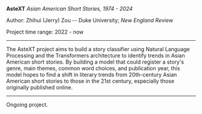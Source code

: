 **AsteXT**
*Asian American Short Stories, 1974 - 2024*

Author:
Zhihui (Jerry) Zou -- Duke University; *New England Review*

Project time range: 2022 - now

---

The AsteXT project aims to build a story classifier using Natural Language Processing and the Transformers architecture to identify trends in Asian American short stories. By building a model that could register a story's genre, main themes, common word choices, and publication year, this model hopes to find a shift in literary trends from 20th-century Asian American short stories to those in the 21st century, especially those originally published online.

---

Ongoing project.
